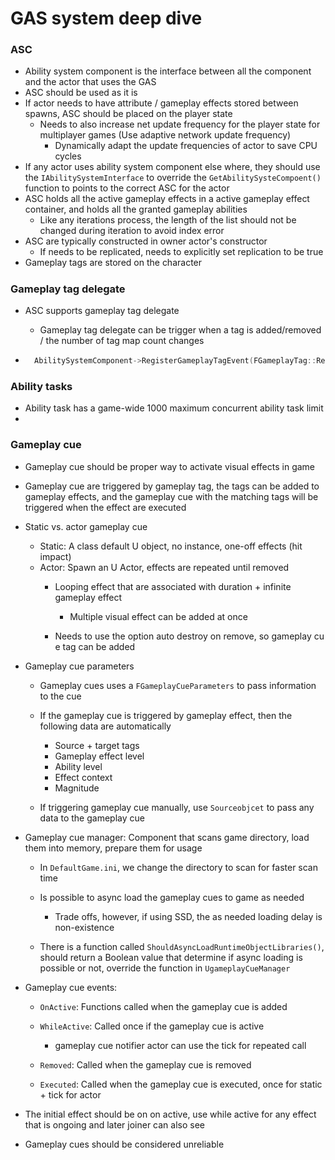 # GAS system deep dive

### ASC

- Ability system component is the interface between all the component and the actor that uses the GAS
- ASC should be used as it is
- If actor needs to have attribute / gameplay effects stored between spawns, ASC should be placed on the player state
	- Needs to also increase net update frequency for the player state for multiplayer games (Use adaptive network update frequency)
		- Dynamically adapt the update frequencies of actor to save CPU cycles
- If any actor uses ability system component else where, they should use the `IAbilitySystemInterface` to override the `GetAbilitySysteCompoent()` function to points to the correct ASC for the actor
- ASC holds all the active gameplay effects in a active gameplay effect container, and holds all the granted gameplay abilities
	- Like any iterations process, the length of the list should not be changed during iteration to avoid index error
- ASC are typically constructed in owner actor's constructor
	- If needs to be replicated, needs to explicitly set replication to be true
- Gameplay tags are stored on the character

##### 

### Gameplay tag delegate

- ASC supports gameplay tag delegate

	- Gameplay tag delegate can be trigger when a tag is added/removed / the number of tag map count changes

- ```c++
	AbilitySystemComponent->RegisterGameplayTagEvent(FGameplayTag::RequestGameplayTag(FName("Tag.Name")), EGameplayTagEventType::NewOrRemoved).AddUObject(this, &AGDPlayerState::StunTagChanged);
	```

### Ability tasks

- Ability task has a game-wide 1000 maximum concurrent ability task limit
- 

### Gameplay cue

- Gameplay cue should be proper way to activate visual effects in game
- Gameplay cue are triggered by gameplay tag, the tags can be added to gameplay effects, and the gameplay cue with the matching tags will be triggered when the effect are executed
- Static vs. actor gameplay cue
	- Static: A class default U object, no instance, one-off effects (hit impact)
	- Actor: Spawn an U Actor, effects are repeated until removed
		- Looping effect that are associated with duration + infinite gameplay effect
			- Multiple visual effect can be added at once

		- Needs to use the option auto destroy on remove, so gameplay cu e tag can be added

- Gameplay cue parameters
	- Gameplay cues uses a `FGameplayCueParameters` to pass information to the cue
	- If the gameplay cue is triggered by gameplay effect, then the following data are automatically
		- Source + target tags
		- Gameplay effect level
		- Ability level
		- Effect context
		- Magnitude

	- If triggering gameplay cue manually, use `Sourceobjcet` to pass any data to the gameplay cue

- Gameplay cue manager: Component that scans game directory, load them into memory, prepare them for usage
	- In `DefaultGame.ini`, we change the directory to scan for faster scan time
	- Is possible to async load the gameplay cues to game as needed
		- Trade offs, however, if using SSD, the as needed loading delay is non-existence

	- There is a function called `ShouldAsyncLoadRuntimeObjectLibraries()`, should return a Boolean value that determine if async loading is possible or not, override the function in `UgameplayCueManager`

- Gameplay cue events:
	- `OnActive`: Functions called when the gameplay cue is added
	- `WhileActive`: Called once if the gameplay cue is active
		- gameplay cue notifier actor can use the tick for repeated call

	- `Removed`: Called when the gameplay cue is removed
	- `Executed`: Called when the gameplay cue is executed, once for static + tick for actor

- The initial effect should be on on active, use while active for any effect that is ongoing and later joiner can also see
- Gameplay cues should be considered unreliable

